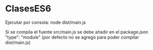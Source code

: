 # ClasesES6

Ejecutar por consola: 
node dist/main.js

Si se compila el fuente src/main.js se debe añadir en el package.json "type": "module" (por defecto no se agrego para poder compilar dist/main.js)

